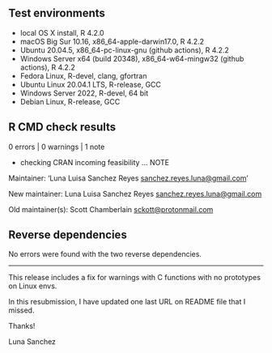 ## Test environments

* local OS X install, R 4.2.0
* macOS Big Sur 10.16, x86_64-apple-darwin17.0, R 4.2.2
* Ubuntu 20.04.5, x86_64-pc-linux-gnu (github actions), R 4.2.2
* Windows Server x64 (build 20348), x86_64-w64-mingw32 (github actions), R 4.2.2
* Fedora Linux, R-devel, clang, gfortran
* Ubuntu Linux 20.04.1 LTS, R-release, GCC
* Windows Server 2022, R-devel, 64 bit
* Debian Linux, R-release, GCC

## R CMD check results

0 errors | 0 warnings | 1 note

* checking CRAN incoming feasibility ... NOTE

Maintainer: ‘Luna Luisa Sanchez Reyes <sanchez.reyes.luna@gmail.com>’

New maintainer:
  Luna Luisa Sanchez Reyes <sanchez.reyes.luna@gmail.com>

Old maintainer(s):
  Scott Chamberlain <sckott@protonmail.com>

## Reverse dependencies

No errors were found with the two reverse dependencies.

--------

This release includes a fix for warnings with C functions with no prototypes on Linux envs.

In this resubmission, I have updated one last URL on README file that I missed.

Thanks!

Luna Sanchez
